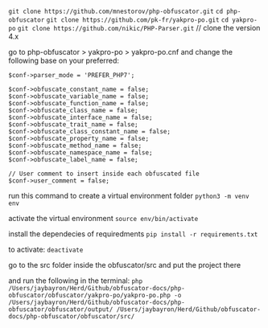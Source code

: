 `git clone https://github.com/mnestorov/php-obfuscator.git`
`cd php-obfuscator`
`git clone https://github.com/pk-fr/yakpro-po.git`
`cd yakpro-po`
`git clone https://github.com/nikic/PHP-Parser.git` // clone the version 4.x

go to  php-obfuscator > yakpro-po > yakpro-po.cnf and change the following base on your preferred:
```
$conf->parser_mode = 'PREFER_PHP7'; 

$conf->obfuscate_constant_name = false;         
$conf->obfuscate_variable_name = false;        
$conf->obfuscate_function_name = false;        
$conf->obfuscate_class_name = false;         
$conf->obfuscate_interface_name = false;         
$conf->obfuscate_trait_name = false;         
$conf->obfuscate_class_constant_name = false;        
$conf->obfuscate_property_name = false;        
$conf->obfuscate_method_name = false;         
$conf->obfuscate_namespace_name = false;         
$conf->obfuscate_label_name = false;    

// User comment to insert inside each obfuscated file
$conf->user_comment = false;
```

run this command to create a virtual environment folder
`python3 -m venv env`

activate the virtual environment
`source env/bin/activate`

install the dependecies of requiredments
`pip install -r requirements.txt`

to activate:
`deactivate`

go to the src folder inside the obfuscator/src and put the project there

and run the following in the terminal:
`php /Users/jaybayron/Herd/Github/obfuscator-docs/php-obfuscator/obfuscator/yakpro-po/yakpro-po.php -o /Users/jaybayron/Herd/Github/obfuscator-docs/php-obfuscator/obfuscator/output/ /Users/jaybayron/Herd/Github/obfuscator-docs/php-obfuscator/obfuscator/src/`